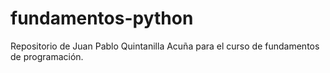 # fundamentos-python
Repositorio de Juan Pablo Quintanilla Acuña para el curso de fundamentos de programación.
